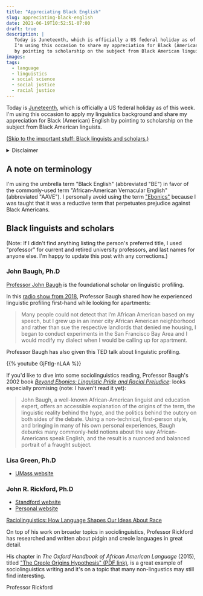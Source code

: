 ```yaml
---
title: "Appreciating Black English"
slug: appreciating-black-english
date: 2021-06-19T10:52:51-07:00
draft: true
description: |
   Today is Juneteenth, which is officially a US federal holiday as of this week.
   I'm using this occasion to share my appreciation for Black (American) English
   by pointing to scholarship on the subject from Black American linguists.
images:
tags:
  - language
  - linguistics
  - social science
  - social justice
  - racial justice
---
```


Today is [Juneteenth](https://nmaahc.si.edu/blog-post/historical-legacy-juneteenth),
which is officially a US federal holiday as of this week.
I'm using this occasion to apply my linguistics background
and share my appreciation for Black (American) English
by pointing to scholarship on the subject
from Black American linguists.

<!-- more -->

[(Skip to the important stuff: Black linguists and scholars.)](#black-linguists-and-scholars)

<details>
<summary>Disclaimer</summary>
I'm white.
I don't claim to be an ally.
I and all white people benefit from white supremacy,
which is systemic and still exists
when we're not engaging in explicitly racist behavior.
This blog post won't end white supremacy or linguistic profiling.

Also, I'm not at all suggesting that non-Black people
should try to speak Black dialects/sociolects.
Please don't appropriate Black English.
</details>



## A note on terminology

I'm using the umbrella term "Black English" (abbreviated "BE")
in favor of the commonly-used term "African-American Vernacular English" (abbreviated "AAVE").
I personally avoid using the term
["Ebonics"](https://www.linguisticsociety.org/content/what-ebonics-african-american-english)
because I was taught that it was a reductive term
that perpetuates prejudice against Black Americans.

## Black linguists and scholars

(Note: If I didn't find anything listing the person's preferred title,
I used "professor" for current and retired university professors,
and last names for anyone else.
I'm happy to update this post with any corrections.)

### John Baugh, Ph.D

[Professor John Baugh]((https://psych.wustl.edu/people/john-baugh))
is the foundational scholar on linguistic profiling.

In this
[radio show from 2018](https://news.stlpublicradio.org/show/st-louis-on-the-air/2018-09-04/wash-u-linguist-analyzes-american-dialects-discrimination),
Professor Baugh shared how he experienced linguistic profiling first-hand
while looking for apartments:

> Many people could not detect that I’m African American based on my speech,
> but I grew up in an inner city African American neighborhood
> and rather than sue the respective landlords that denied me housing,
> I began to conduct experiments in the San Francisco Bay Area
> and I would modify my dialect when I would be calling up for apartment.

Professor Baugh has also given this TED talk about linguistic profiling.

{{% youtube GjFtIg-nLAA %}}

If you'd like to dive into some sociolinguistics reading,
Professor Baugh's 2002 book
[_Beyond Ebonics: Linguistic Pride and Racial Prejudice_](https://bookshop.org/books/beyond-ebonics-linguistic-pride-and-racial-prejudice/9780195152890):
looks especially promising (note: I haven't read it yet):

> John Baugh, a well-known African-American linguist and education expert,
> offers an accessible explanation of the origins of the term,
> the linguistic reality behind the hype,
> and the politics behind the outcry on both sides of the debate.
> Using a non-technical, first-person style,
> and bringing in many of his own personal experiences,
> Baugh debunks many commonly-held notions about
> the way African-Americans speak English,
> and the result is a nuanced and balanced portrait of a fraught subject.

### Lisa Green, Ph.D

- [UMass website](https://www.umass.edu/linguistics/member/lisa-green)

### John R. Rickford, Ph.D

- [Standford website](https://profiles.stanford.edu/john-rickford)
- [Personal website](http://johnrickford.com)

[Raciolinguistics: How Language Shapes Our Ideas About Race](https://bookshop.org/books/raciolinguistics-how-language-shapes-our-ideas-about-race/9780197521106)

On top of his work on broader topics in sociolinguistics,
Professor Rickford has researched and written about
pidgin and creole languages in great detail.

His chapter in _The Oxford Handbook of African American Language_ (2015), titled
["The Creole Origins Hypothesis" (PDF link)](http://johnrickford.com/portals/45/documents/papers/Rickford%202015a%20The%20Creole%20Origins%20Hypothesis.pdf),
is a great example of sociolinguistics writing
and it's on a topic that many non-lingustics may still find interesting.

Professor Rickford 